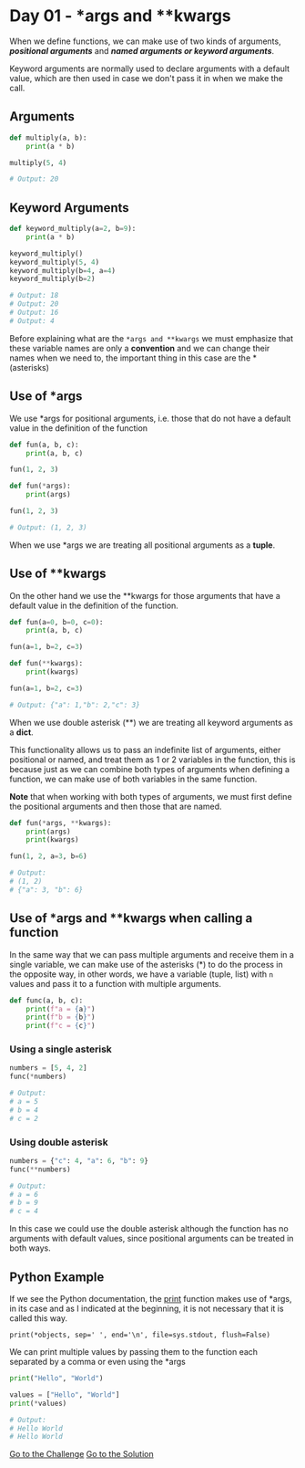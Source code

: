 # Day 01 - *args and **kwargs

When we define functions, we can make use of two kinds of arguments, ***positional arguments*** and ***named arguments or keyword arguments***.

Keyword arguments are normally used to declare arguments with a default value, which are then used in case we don't pass it in when we make the call.

## Arguments
```python
def multiply(a, b):
    print(a * b)

multiply(5, 4)

# Output: 20
```

## Keyword Arguments

```python
def keyword_multiply(a=2, b=9):
    print(a * b)

keyword_multiply()
keyword_multiply(5, 4)
keyword_multiply(b=4, a=4)
keyword_multiply(b=2)

# Output: 18
# Output: 20
# Output: 16
# Output: 4
```

Before explaining what are the `*args and **kwargs` we must emphasize that these variable names are only a **convention** and we can change their names when we need to, the important thing in this case are the * (asterisks)

## Use of *args

We use *args for positional arguments, i.e. those that do not have a default value in the definition of the function

```python
def fun(a, b, c):
    print(a, b, c)

fun(1, 2, 3)
```

```python
def fun(*args):
    print(args)

fun(1, 2, 3)

# Output: (1, 2, 3)
```

When we use *args we are treating all positional arguments as a **tuple**.

## Use of **kwargs

On the other hand we use the **kwargs for those arguments that have a default value in the definition of the function.

```python
def fun(a=0, b=0, c=0):
    print(a, b, c)

fun(a=1, b=2, c=3)
```

```python
def fun(**kwargs):
    print(kwargs)

fun(a=1, b=2, c=3)

# Output: {"a": 1,"b": 2,"c": 3}
```

When we use double asterisk (**) we are treating all keyword arguments as a **dict**.

This functionality allows us to pass an indefinite list of arguments, either positional or named, and treat them as 1 or 2 variables in the function, this is because just as we can combine both types of arguments when defining a function, we can make use of both variables in the same function.

**Note** that when working with both types of arguments, we must first define the positional arguments and then those that are named.

```python
def fun(*args, **kwargs):
    print(args)
    print(kwargs)

fun(1, 2, a=3, b=6)

# Output:
# (1, 2)
# {"a": 3, "b": 6}
```

## Use of *args and **kwargs when calling a function

In the same way that we can pass multiple arguments and receive them in a single variable, we can make use of the asterisks (*) to do the process in the opposite way, in other words, we have a variable (tuple, list) with `n` values and pass it to a function with multiple arguments.

```python
def func(a, b, c):
    print(f"a = {a}")
    print(f"b = {b}")
    print(f"c = {c}")
```

### Using a single asterisk

```python
numbers = [5, 4, 2]
func(*numbers)

# Output:
# a = 5
# b = 4
# c = 2
```

### Using double asterisk

```python
numbers = {"c": 4, "a": 6, "b": 9}
func(**numbers)

# Output:
# a = 6
# b = 9
# c = 4
```

In this case we could use the double asterisk although the function has no arguments with default values, since positional arguments can be treated in both ways.

## Python Example

If we see the Python documentation, the [print](https://docs.python.org/3/library/functions.html#print) function makes use of *args, in its case and as I indicated at the beginning, it is not necessary that it is called this way.

`print(*objects, sep=' ', end='\n', file=sys.stdout, flush=False)`

We can print multiple values by passing them to the function each separated by a comma or even using the *args

```python
print("Hello", "World")

values = ["Hello", "World"]
print(*values)

# Output:
# Hello World
# Hello World
```

[Go to the Challenge](https://github.com/estebansolo/Python30/blob/master/exercises/01_args_and_kwargs.py)
[Go to the Solution](https://github.com/estebansolo/Python30/blob/master/solutions/01_args_and_kwargs.py)